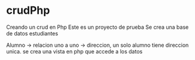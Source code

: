 # crudPhp
Creando un crud en Php
Este es un proyecto de prueba
Se crea una base de datos estudiantes

Alumno -> relacion uno a uno -> direccion, un solo alumno tiene direccion unica.
se crea una vista en php que accede a los datos
